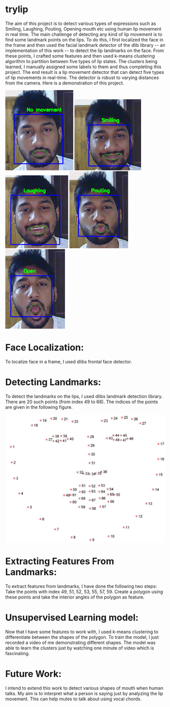 # trylip
The aim of this project is to detect various types of expressions such as Smiling, Laughing, Pouting, Opening mouth etc using human lip movement in real time.
The main challenge of detecting any kind of lip movement is to find some landmark points on the lips. To do this, I first 
localized the face in the frame and then used the facial landmark detector of the dlib library -- an implementation of this 
work -- to detect the lip landmarks on the face. From these points, I crafted some features and then used k-means clustering 
algorithm to partition between five types of lip states. The clusters being learned, I manually assigned some labels to them and thus completing this project. The end result is a lip movement detector that can detect five types of lip movements in real-time.
The detector is robust to varying distances from the camera. Here is a demonstration of this project.

![No Movement](No_movement.png?raw=true "No Movement") 
![Smiling](Smiling.png?raw=true "Smiling")
![Laughing](Lauging.png?raw=true "Laughing")
![Pouting](Pouting.png?raw=true "Pouting")
![Opening](Open.png?raw=true "Opening")

# Face Localization:
To localize face in a frame, I used dlibs frontal face detector.


# Detecting Landmarks:
To detect the landmarks on the lips, I used dlibs landmark detection library. There are 20 such points (from index 49 to 68). The indices of the points are given in the following figure.

![Landmark](Landmarks.png?raw=true "Visualizing each of the 68 facial coordinate points from the iBUG 300-W dataset ")

# Extracting Features From Landmarks:
To extract features from landmarks, I have done the following two steps:
Take the points with index 49,  51, 52, 53, 55, 57, 59.
Create a polygon using these points and take the interior angles of the polygon as feature.

# Unsupervised Learning model:
Now that I have some features to work with, I used k-means clustering to differentiate between the shapes of the polygon. To train the model, I just recorded a video of me demonstrating different shapes. The model was able to learn the clusters just by watching one minute of video which is fascinating.

# Future Work:
I intend to extend this work to detect various shapes of mouth when human talks. My aim is to interpret what a person is saying just by analyzing the lip movement. This can help mutes to talk about using vocal chords.
